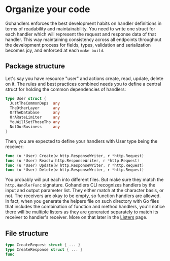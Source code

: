# Organize your code

Gohandlers enforces the best development habits on handler definitions in terms of readability and maintainability. You need to write one struct for each handler which will represent the request and response data of that handler. This way maintaining consistency across all endpoints throughout the development process for fields, types, validation and serialization becomes joy, and enforced at each `make build`.

## Package structure

Let's say you have resource "user" and actions create, read, update, delete on it. The rules and best practices combined needs you to define a central struct for holding the common dependencies of handlers:

```go
type User struct {
  JustTheCommonDeps  any
  TheOtherLayer      any
  OrTheDatabase      any
  OrARateLimiter     any
  YouWillSetThoseTho any
  NotOurBusiness     any
}
```

Then, you are expected to define your handlers with User type being the receiver:

```go
func (u *User) Create(w http.ResponseWriter, r *http.Request)
func (u *User) Read(w http.ResponseWriter, r *http.Request)
func (u *User) Update(w http.ResponseWriter, r *http.Request)
func (u *User) Delete(w http.ResponseWriter, r *http.Request)
```

You probably will put each into different files. But make sure they match the `http.HandlerFunc` signature. Gohandlers CLI recognizes handlers by the input and output parameter list. They either match at the character basis, or not. The receivers are okay to be empty, so function handlers are allowed. In fact, when you generate the helpers file on such directory with Go files that includes the combination of function and method handlers, you'll notice there will be multiple listers as they are generated separately to match its receiver to handler's receiver. More on that later in the [Listers](4.listers.md) page.

## File structure

```go
type CreateRequest struct { ... }
type CreateResponse struct { ... }
func
```
